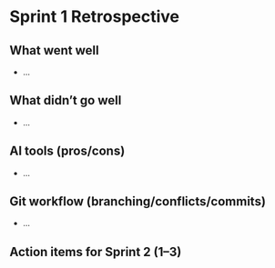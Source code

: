 # Sprint 1 Retrospective

## What went well
- ...

## What didn’t go well
- ...

## AI tools (pros/cons)
- ...

## Git workflow (branching/conflicts/commits)
- ...

## Action items for Sprint 2 (1–3)

